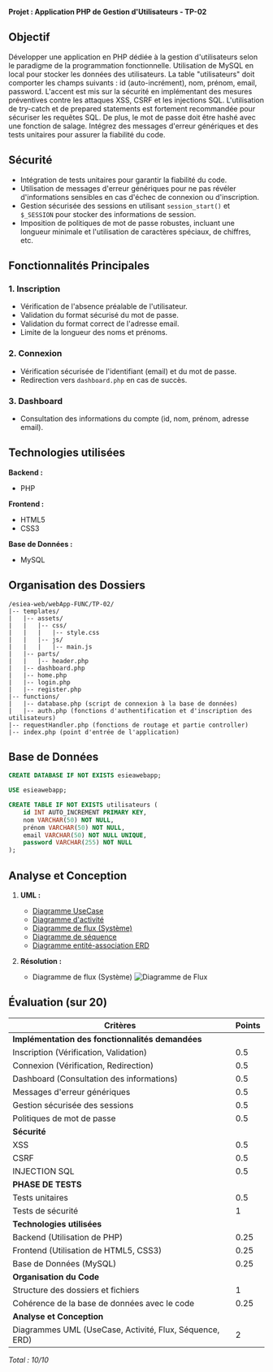 **Projet : Application PHP de Gestion d'Utilisateurs - TP-02**

## Objectif

Développer une application en PHP dédiée à la gestion d'utilisateurs selon le paradigme de la programmation fonctionnelle. Utilisation de MySQL en local pour stocker les données des utilisateurs. La table "utilisateurs" doit comporter les champs suivants : id (auto-incrément), nom, prénom, email, password. L'accent est mis sur la sécurité en implémentant des mesures préventives contre les attaques XSS, CSRF et les injections SQL. L'utilisation de try-catch et de prepared statements est fortement recommandée pour sécuriser les requêtes SQL. De plus, le mot de passe doit être hashé avec une fonction de salage. Intégrez des messages d'erreur génériques et des tests unitaires pour assurer la fiabilité du code.

## Sécurité

- Intégration de tests unitaires pour garantir la fiabilité du code.
- Utilisation de messages d'erreur génériques pour ne pas révéler d'informations sensibles en cas d'échec de connexion ou d'inscription.
- Gestion sécurisée des sessions en utilisant `session_start()` et `$_SESSION` pour stocker des informations de session.
- Imposition de politiques de mot de passe robustes, incluant une longueur minimale et l'utilisation de caractères spéciaux, de chiffres, etc.

## Fonctionnalités Principales

### 1. Inscription

- Vérification de l'absence préalable de l'utilisateur.
- Validation du format sécurisé du mot de passe.
- Validation du format correct de l'adresse email.
- Limite de la longueur des noms et prénoms.

### 2. Connexion

- Vérification sécurisée de l'identifiant (email) et du mot de passe.
- Redirection vers `dashboard.php` en cas de succès.

### 3. Dashboard

- Consultation des informations du compte (id, nom, prénom, adresse email).

## Technologies utilisées

**Backend :**
- PHP

**Frontend :**
- HTML5
- CSS3

**Base de Données :**
- MySQL

## Organisation des Dossiers

```
/esiea-web/webApp-FUNC/TP-02/
|-- templates/
|   |-- assets/
|   |   |-- css/
|   |   |   |-- style.css
|   |   |-- js/
|   |   |   |-- main.js
|   |-- parts/
|   |   |-- header.php
|   |-- dashboard.php
|   |-- home.php
|   |-- login.php
|   |-- register.php
|-- functions/
|   |-- database.php (script de connexion à la base de données)
|   |-- auth.php (fonctions d'authentification et d'inscription des utilisateurs)
|-- requestHandler.php (fonctions de routage et partie controller)
|-- index.php (point d'entrée de l'application)
```

## Base de Données

```sql
CREATE DATABASE IF NOT EXISTS esieawebapp;

USE esieawebapp;

CREATE TABLE IF NOT EXISTS utilisateurs (
    id INT AUTO_INCREMENT PRIMARY KEY,
    nom VARCHAR(50) NOT NULL,
    prénom VARCHAR(50) NOT NULL,
    email VARCHAR(50) NOT NULL UNIQUE,
    password VARCHAR(255) NOT NULL
);
```

## Analyse et Conception

1. **UML :**
   - [Diagramme UseCase](https://www.lucidchart.com/pages/uml-use-case-diagram)
   - [Diagramme d'activité](https://www.lucidchart.com/pages/fr/diagramme-dactivite-uml)
   - [Diagramme de flux (Système)](https://www.lucidchart.com/pages/fr/diagramme-de-flux-de-donnees)
   - [Diagramme de séquence](https://www.lucidchart.com/pages/fr/diagramme-de-sequence-uml)
   - [Diagramme entité-association ERD](https://www.edrawsoft.com/fr/what-is-entity-relationship-diagram-erd.html)

2. **Résolution :**
   - Diagramme de flux (Système)
     ![Diagramme de Flux](https://github.com/yugmerabtene/ESIEA-WEB/assets/3670077/bf58869e-8552-4b39-9e37-2fc086f64d5f)

## Évaluation (sur 20)

| Critères                                        | Points |
|--------------------------------------------------|--------|
| **Implémentation des fonctionnalités demandées**  |        |
| Inscription (Vérification, Validation)           |   0.5    |
| Connexion (Vérification, Redirection)             |   0.5    |
| Dashboard (Consultation des informations)        |   0.5    |
| Messages d'erreur génériques                     |   0.5    |
| Gestion sécurisée des sessions                  |   0.5    |
| Politiques de mot de passe                      |   0.5    |
| **Sécurité**                                    |      |
| XSS                                             |   0.5    |
| CSRF                                            |   0.5    |
| INJECTION SQL                                   |   0.5    |
| **PHASE DE TESTS**                              |       |
| Tests unitaires                                 |   0.5    |
| Tests de sécurité                               |   1    |
| **Technologies utilisées**                       |      |
| Backend (Utilisation de PHP)                    |   0.25    |
| Frontend (Utilisation de HTML5, CSS3)            |   0.25   |
| Base de Données (MySQL)                         |   0.25    |
| **Organisation du Code**                         |      |
| Structure des dossiers et fichiers              |   1    |
| Cohérence de la base de données avec le code    |   0.25    |
| **Analyse et Conception**                        |      |
| Diagrammes UML (UseCase, Activité, Flux, Séquence, ERD) |   2    |

*Total : 10/10*
